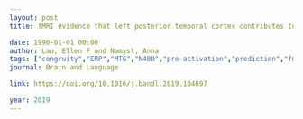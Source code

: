 ```yaml
---
layout: post
title: fMRI evidence that left posterior temporal cortex contributes to N400 effects of predictability independent of congruity

date: 1996-01-01 00:00
author: Lau, Ellen F and Namyst, Anna
tags: ["congruity","ERP","MTG","N400","pre-activation","prediction","fmri"]
journal: Brain and Language

link: https://doi.org/10.1016/j.bandl.2019.104697

year: 2019
---
```



